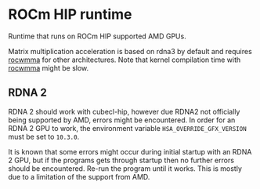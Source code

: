 # ROCm HIP runtime

Runtime that runs on ROCm HIP supported AMD GPUs.

Matrix multiplication acceleration is based on rdna3 by default and requires [rocwmma][] for other architectures.
Note that kernel compilation time with [rocwmma][] might be slow.

[rocwmma]: https://github.com/ROCm/rocWMMA
[rdna3]: https://gpuopen.com/learn/wmma_on_rdna3/

## RDNA 2

RDNA 2 should work with cubecl-hip, however due RDNA2 not officially being supported by AMD, errors might be encountered. In order for an RDNA 2 GPU to work, the environment variable `HSA_OVERRIDE_GFX_VERSION` must be set to `10.3.0`.

It is known that some errors might occur during initial startup with an RDNA 2 GPU, but if the programs gets through startup then no further errors should be encountered. Re-run the program until it works. This is mostly due to a limitation of the support from AMD.

